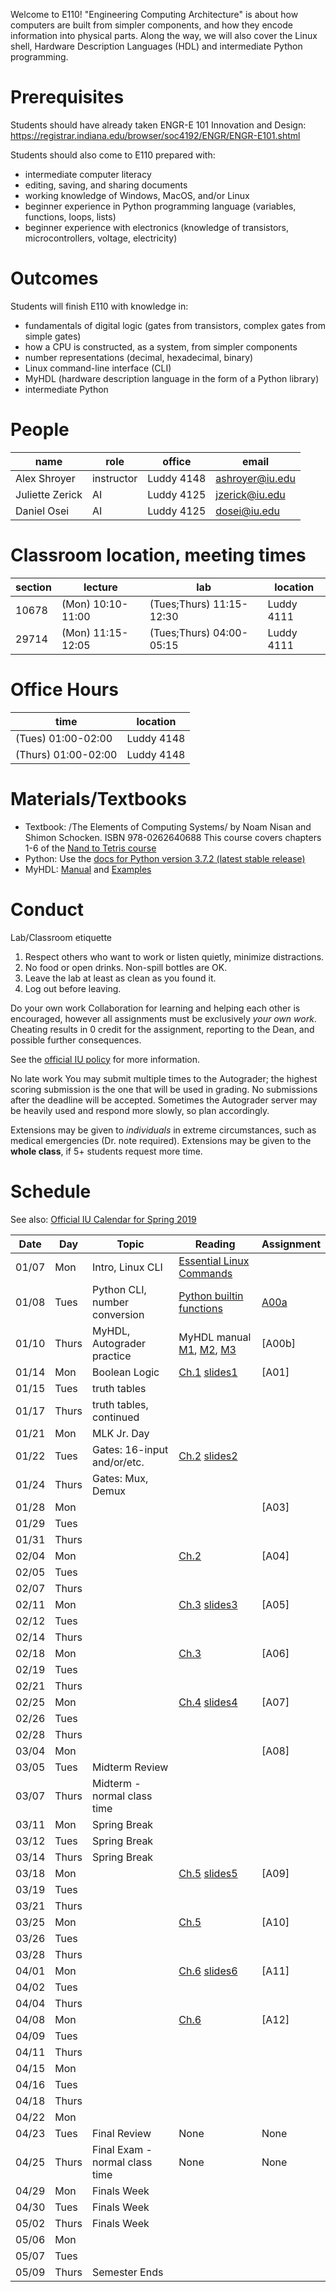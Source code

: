Welcome to E110!  "Engineering Computing Architecture" is about how computers are built from simpler components, and how they encode information into physical parts.  Along the way, we will also cover the Linux shell, Hardware Description Languages (HDL) and intermediate Python programming.

# Prerequisites
Students should have already taken ENGR-E 101 Innovation and Design: https://registrar.indiana.edu/browser/soc4192/ENGR/ENGR-E101.shtml

Students should also come to E110 prepared with:
- intermediate computer literacy
- editing, saving, and sharing documents
- working knowledge of Windows, MacOS, and/or Linux
- beginner experience in Python programming language (variables, functions, loops, lists)
- beginner experience with electronics (knowledge of transistors, microcontrollers, voltage, electricity)

# Outcomes
Students will finish E110 with knowledge in:
- fundamentals of digital logic (gates from transistors, complex gates from simple gates)
- how a CPU is constructed, as a system, from simpler components
- number representations (decimal, hexadecimal, binary)
- Linux command-line interface (CLI)
- MyHDL (hardware description language in the form of a Python library)
- intermediate Python

# People

| name            | role       | office     | email           |
|-----------------|------------|------------|-----------------|
| Alex Shroyer    | instructor | Luddy 4148 | ashroyer@iu.edu |
| Juliette Zerick | AI         | Luddy 4125 | jzerick@iu.edu  |
| Daniel Osei     | AI         | Luddy 4125 | dosei@iu.edu    |

# Classroom location, meeting times

| section | lecture           | lab                      | location   |
|---------|-------------------|--------------------------|------------|
|   10678 | (Mon) 10:10-11:00 | (Tues;Thurs) 11:15-12:30 | Luddy 4111 |
|   29714 | (Mon) 11:15-12:05 | (Tues;Thurs) 04:00-05:15 | Luddy 4111 |

# Office Hours

| time                | location   |
|---------------------|------------|
| (Tues) 01:00-02:00  | Luddy 4148 |
| (Thurs) 01:00-02:00 | Luddy 4148 |

# Materials/Textbooks
- Textbook: /The Elements of Computing Systems/ by Noam Nisan and Shimon Schocken. ISBN 978-0262640688
  This course covers chapters 1-6 of the [Nand to Tetris course](https://www.nand2tetris.org/course)
- Python: Use the [docs for Python version 3.7.2 (latest stable release)](https://docs.python.org/3/)
- MyHDL: [Manual](http://docs.myhdl.org/en/stable/) and [Examples](http://www.myhdl.org/docs/examples/)

# Conduct
Lab/Classroom etiquette

1. Respect others who want to work or listen quietly, minimize distractions.
2. No food or open drinks.  Non-spill bottles are OK.
3. Leave the lab at least as clean as you found it.
4. Log out before leaving.

Do your own work
Collaboration for learning and helping each other is encouraged, however all assignments must be exclusively _your own work_.  Cheating results in 0 credit for the assignment, reporting to the Dean, and possible further consequences.

See the [official IU policy](http://studentcode.iu.edu/responsibilities/academic-misconduct.html) for more information.

No late work
You may submit multiple times to the Autograder; the highest scoring submission is the one that will be used in grading. No submissions after the deadline will be accepted. Sometimes the Autograder server may be heavily used and respond more slowly, so plan accordingly.

Extensions may be given to _individuals_ in extreme circumstances, such as medical emergencies (Dr. note required). Extensions may be given to the **whole class**, if 5+ students request more time.

# Schedule
See also: [Official IU Calendar for Spring 2019]
 <!-- Python interpreter: REPL and CLI usage -->
 <!-- Linux Command-Line Interface (CLI): execute a program with arguments,  -->
 <!-- write a program that takes arguments. -->
 <!-- Digital Inputs and Outputs - valid designs, fan-in, fan-out, electrical characteristics -->

| Date  | Day   | Topic                          | Reading                       | Assignment |
|-------|-------|--------------------------------|-------------------------------|------------|
| 01/07 | Mon   | Intro, Linux CLI               | [Essential Linux Commands]    |            |
| 01/08 | Tues  | Python CLI, number conversion  | [Python builtin functions]    | [A00a]     |
| 01/10 | Thurs | MyHDL, Autograder practice     | MyHDL manual [M1], [M2], [M3] | [A00b]     |
| 01/14 | Mon   | Boolean Logic                  | [Ch.1] [slides1]              | [A01]      |
| 01/15 | Tues  | truth tables                   |                               |            |
| 01/17 | Thurs | truth tables, continued        |                               |            |
| 01/21 | Mon   | MLK Jr. Day                    |                               |            |
| 01/22 | Tues  | Gates: 16-input and/or/etc.    | [Ch.2] [slides2]              |            |
| 01/24 | Thurs | Gates: Mux, Demux              |                               |            |
| 01/28 | Mon   |                                |                               | [A03]      |
| 01/29 | Tues  |                                |                               |            |
| 01/31 | Thurs |                                |                               |            |
| 02/04 | Mon   |                                | [Ch.2]                        | [A04]      |
| 02/05 | Tues  |                                |                               |            |
| 02/07 | Thurs |                                |                               |            |
| 02/11 | Mon   |                                | [Ch.3] [slides3]              | [A05]      |
| 02/12 | Tues  |                                |                               |            |
| 02/14 | Thurs |                                |                               |            |
| 02/18 | Mon   |                                | [Ch.3]                        | [A06]      |
| 02/19 | Tues  |                                |                               |            |
| 02/21 | Thurs |                                |                               |            |
| 02/25 | Mon   |                                | [Ch.4] [slides4]              | [A07]      |
| 02/26 | Tues  |                                |                               |            |
| 02/28 | Thurs |                                |                               |            |
| 03/04 | Mon   |                                |                               | [A08]      |
| 03/05 | Tues  | Midterm Review                 |                               |            |
| 03/07 | Thurs | Midterm - normal class time    |                               |            |
| 03/11 | Mon   | Spring Break                   |                               |            |
| 03/12 | Tues  | Spring Break                   |                               |            |
| 03/14 | Thurs | Spring Break                   |                               |            |
| 03/18 | Mon   |                                | [Ch.5] [slides5]              | [A09]      |
| 03/19 | Tues  |                                |                               |            |
| 03/21 | Thurs |                                |                               |            |
| 03/25 | Mon   |                                | [Ch.5]                        | [A10]      |
| 03/26 | Tues  |                                |                               |            |
| 03/28 | Thurs |                                |                               |            |
| 04/01 | Mon   |                                | [Ch.6] [slides6]              | [A11]      |
| 04/02 | Tues  |                                |                               |            |
| 04/04 | Thurs |                                |                               |            |
| 04/08 | Mon   |                                | [Ch.6]                        | [A12]      |
| 04/09 | Tues  |                                |                               |            |
| 04/11 | Thurs |                                |                               |            |
| 04/15 | Mon   |                                |                               |            |
| 04/16 | Tues  |                                |                               |            |
| 04/18 | Thurs |                                |                               |            |
| 04/22 | Mon   |                                |                               |            |
| 04/23 | Tues  | Final Review                   | None                          | None       |
| 04/25 | Thurs | Final Exam - normal class time | None                          | None       |
| 04/29 | Mon   | Finals Week                    |                               |            |
| 04/30 | Tues  | Finals Week                    |                               |            |
| 05/02 | Thurs | Finals Week                    |                               |            |
| 05/06 | Mon   |                                |                               |            |
| 05/07 | Tues  |                                |                               |            |
| 05/09 | Thurs | Semester Ends                  |                               |            |

[Essential Linux Commands]: https://beebom.com/essential-linux-commands/
[Python builtin functions]: https://docs.python.org/3/library/functions.html#int
[M1]: http://docs.myhdl.org/en/stable/manual/preface.html
[M2]: http://docs.myhdl.org/en/stable/manual/background.html
[M3]: http://docs.myhdl.org/en/stable/manual/intro.html
[Official IU Calendar for Spring 2019]: https://registrar.indiana.edu/official-calendar/official-calendar-spring.shtml?s=16w
[Ch.1]: https://docs.wixstatic.com/ugd/44046b_f2c9e41f0b204a34ab78be0ae4953128.pdf
[Ch.2]: https://docs.wixstatic.com/ugd/44046b_f0eaab042ba042dcb58f3e08b46bb4d7.pdf
[Ch.3]: https://docs.wixstatic.com/ugd/44046b_862828b3a3464a809cda6f44d9ad2ec9.pdf
[Ch.4]: https://docs.wixstatic.com/ugd/44046b_7ef1c00a714c46768f08c459a6cab45a.pdf
[Ch.5]: https://docs.wixstatic.com/ugd/44046b_b2cad2eea33847869b86c541683551a7.pdf
[Ch.6]: https://docs.wixstatic.com/ugd/44046b_89a8e226476741a3b7c5204575b8a0b2.pdf
[A00a]: assignments/A00a.html
[slides1]: https://drive.google.com/file/d/1MY1buFHo_Wx5DPrKhCNSA2cm5ltwFJzM/view
[slides2]: https://docs.wixstatic.com/ugd/56440f_2e6113c60ec34ed0bc2035c9d1313066.pdf
[slides3]: https://docs.wixstatic.com/ugd/56440f_3b9f5721e3e149fba8687847da395c43.pdf
[slides4]: https://docs.wixstatic.com/ugd/56440f_12f488fe481344328506857e6a799f79.pdf
[slides5]: https://docs.wixstatic.com/ugd/56440f_96cbb9c6b8b84760a04c369453b62908.pdf
[slides6]: https://docs.wixstatic.com/ugd/56440f_65a2d8eef0ed4e0ea2471030206269b5.pdf
